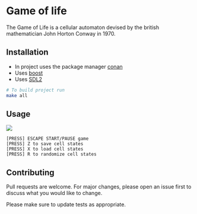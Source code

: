 # Game of life

The Game of Life is a cellular automaton devised by the british mathematician John Horton Conway in 1970.

## Installation

- In project uses the package manager [conan](https://conan.io/) 
- Uses [boost](https://www.boost.org/)
- Uses [SDL2](https://www.libsdl.org/)
```bash
# To build project run
make all
```

## Usage
![](https://s6.gifyu.com/images/ezgif-2-fdbefd591ffe.gif)
```text
[PRESS] ESCAPE START/PAUSE game
[PRESS] Z to save cell states
[PRESS] X to load cell states
[PRESS] R to randomize cell states
```

## Contributing
Pull requests are welcome. For major changes, please open an issue first to discuss what you would like to change.

Please make sure to update tests as appropriate.
